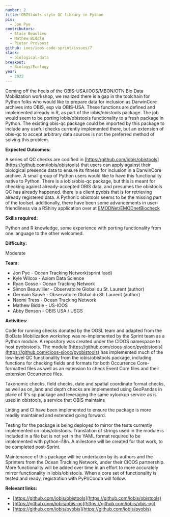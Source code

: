 ```yaml
---
number: 2
title: OBIStools-style QC library in Python
pis:
  - Jon Pye
contributors:
  - Stace Beaulieu
  - Mathew Biddle
  - Pieter Provoost
github: ioos/ioos-code-sprint/issues/7
slack: 
  - biological-data
breakout:
  - Biology/Ecology
year:
  - 2022
---
```


Coming off the heels of the OBIS-USA/IOOS/MBON/OTN Bio Data Mobilization workshop, we realized there is a gap in the toolchain for Python folks who would like to prepare data for inclusion as DarwinCore archives into OBIS, esp via OBIS-USA. These functions are defined and implemented already in R, as part of the iobis/obistools package. The job would seem to be porting iobis/obistools functionality to a fresh package in Python. The existing obis-qc package could be imported by this package to include any useful checks currently implemented there, but an extension of obis-qc to accept arbitrary data sources is not the preferred method of solving this problem.

**Expected Outcomes:**

A series of QC checks are codified in [https://github.com/iobis/obistools](https://github.com/iobis/obistools) that users can apply against their biological presence data to ensure its fitness for inclusion in a DarwinCore archive. A small group of Python users would like to have this functionality native to Python. There is a iobis/obis-qc package, but this is meant for checking against already-accepted OBIS data, and presumes the obistools QC has already happened. there is a client pyobis that is for retrieving already registered data. A Pythonic obistools seems to be the missing part of the toolset. additionally, there have been some advancements in user-friendliness via a RShiny application over at [EMODNet/EMODnetBiocheck](https://github.com/EMODnet/EMODnetBiocheck)

**Skills required:**

Python and R knowledge, some experience with porting functionality from one language to the other welcomed.

**Difficulty:**

Moderate

**Team:**
* Jon Pye - Ocean Tracking Network(sprint lead)
* Kyle Wilcox - Axiom Data Science
* Ryan Gosse - Ocean Tracking Network
* Simon Beauvillier - Observatoire Global du St. Laurent (author)
* Germain Sauvé - Observatoire Global du St. Laurent (author)
* Naomi Tress - Ocean Tracking Network
* Mathew Biddle - US-IOOS
* Abby Benson - OBIS USA / USGS

**Activities:**

Code for running checks donated by the OGSL team and adapted from the BioData Mobilization workshop was re-implemented by the Sprint team as a Python module. A repository was created under the CIOOS namespace to host pyobistools. The module [https://github.com/cioos-siooc/pyobistools](https://github.com/cioos-siooc/pyobistools) has implemented much of the low-level QC functionality from the iobis/obistools package, including functions for checking fields and formats for both Occurrence Core-formatted files as well as an extension to check Event Core files and their extension Occurrence files. 

Taxonomic checks, field checks, date and spatial coordinate format checks, as well as on_land and depth checks are implemented using GeoPandas in place of R's sp package and leveraging the same xylookup service as is used in obistools, a service that OBIS maintains

Linting and CI have been implemented to ensure the package is more readily maintained and extended going forward.

Testing for the package is being deployed to mirror the tests currently implemented on iobis/obistools. Translation of strings used in the module is included in a file but is not yet in the YAML format required to be implemented with python-i18n. A milestone will be created for that work, to be completed post-Sprint.

Maintenance of this package will be undertaken by its authors and the Sprinters from the Ocean Tracking Network, under their CIOOS partnership. More functionality will be added over time in an effort to more accurately mirror functionality in iobis/obistools. When a core set of functionality is tested and ready, registration with PyPI/Conda will follow.

**Relevant links:**

* [https://github.com/iobis/obistools](https://github.com/iobis/obistools)
* [https://github.com/iobis/obis-qc](https://github.com/iobis/obis-qc)
* [https://github.com/iobis/pyobis](https://github.com/iobis/pyobis)
